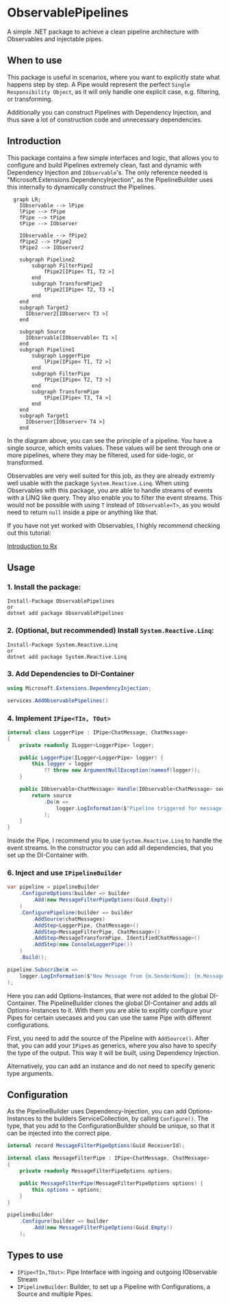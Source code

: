 # ObservablePipelines

A simple .NET package to achieve a clean pipeline architecture with Observables and injectable pipes.

## When to use

This package is useful in scenarios, where you want to explicitly state what happens step by step. A Pipe would represent the perfect `Single Responsibility Object`, as it will only handle one explicit case, e.g. filtering, or transforming.

Additionally you can construct Pipelines with Dependency Injection, and thus save a lot of construction code and unnecessary dependencies.

## Introduction

This package contains a few simple interfaces and logic, that allows you to configure and build Pipelines extremely clean, fast and dynamic with Dependency Injection and `IObservable`'s. The only reference needed is "Microsoft.Extensions.DependencyInjection", as the PipelineBuilder uses this internally to dynamically construct the Pipelines.

```mermaid
  graph LR;
    IObservable --> lPipe
    lPipe --> fPipe
    fPipe --> tPipe
    tPipe --> IObserver

    IObservable --> fPipe2
    fPipe2 --> tPipe2
    tPipe2 --> IObserver2

    subgraph Pipeline2
        subgraph FilterPipe2
            fPipe2[IPipe< T1, T2 >]
        end
        subgraph TransformPipe2
            tPipe2[IPipe< T2, T3 >]
        end
    end
    subgraph Target2
      IObserver2[IObserver< T3 >]
    end

    subgraph Source
      IObservable[IObservable< T1 >]
    end
    subgraph Pipeline1
        subgraph LoggerPipe
            lPipe[IPipe< T1, T2 >]
        end
        subgraph FilterPipe
            fPipe[IPipe< T2, T3 >]
        end
        subgraph TransformPipe
            tPipe[IPipe< T3, T4 >]
        end
    end
    subgraph Target1
      IObserver[IObserver< T4 >]
    end

```

In the diagram above, you can see the principle of a pipeline. You have a single source, which emits values. These values will be sent through one or more pipelines, where they may be filtered, used for side-logic, or transformed.

Observables are very well suited for this job, as they are already extremly well usable with the package `System.Reactive.Linq`. When using Observables with this package, you are able to handle streams of events with a LINQ like query. They also enable you to filter the event streams. This would not be possible with using `T` instead of `IObservable<T>`, as you would need to return `null` inside a pipe or anything like that.

If you have not yet worked with Observables, I highly recommend checking out this tutorial:

[Introduction to Rx](http://introtorx.com/)

## Usage

### 1. Install the package:

```console
Install-Package ObservablePipelines
or
dotnet add package ObservablePipelines
```

### 2. (Optional, but recommended) Install `System.Reactive.Linq`:

```console
Install-Package System.Reactive.Linq
or
dotnet add package System.Reactive.Linq
```

### 3. Add Dependencies to DI-Container

```csharp
using Microsoft.Extensions.DependencyInjection;

services.AddObservablePipelines()
```

### 4. Implement `IPipe<TIn, TOut>`

```csharp
internal class LoggerPipe : IPipe<ChatMessage, ChatMessage>
{
    private readonly ILogger<LoggerPipe> logger;

    public LoggerPipe(ILogger<LoggerPipe> logger) {
        this.logger = logger
            ?? throw new ArgumentNullException(nameof(logger));
    }

    public IObservable<ChatMessage> Handle(IObservable<ChatMessage> source) {
        return source
            .Do(m =>
                logger.LogInformation($"Pipeline triggered for message: '{m.Message}'.")
            );
    }
}
```

Inside the Pipe, I recommend you to use `System.Reactive.Linq` to handle the event streams. In the constructor you can add all dependencies, that you set up the DI-Container with.

### 6. Inject and use `IPipelineBuilder`

```csharp
var pipeline = pipelineBuilder
    .ConfigureOptions(builder => builder
        .Add(new MessageFilterPipeOptions(Guid.Empty))
    )
    .ConfigurePipeline(builder => builder
        .AddSource(chatMessages)
        .AddStep<LoggerPipe, ChatMessage>()
        .AddStep<MessageFilterPipe, ChatMessage>()
        .AddStep<MessageTransformPipe, IdentifiedChatMessage>()
        .AddStep(new ConsoleLoggerPipe())
    )
    .Build();

pipeline.Subscribe(m =>
    logger.LogInformation($"New Message from {m.SenderName}: {m.Message}.")
);
```

Here you can add Options-Instances, that were not added to the global DI-Container. The PipelineBuilder clones the global DI-Container and adds all Options-Instances to it. With them you are able to explitly configure your Pipes for certain usecases and you can use the same Pipe with different configurations.

First, you need to add the source of the Pipeline with `AddSource()`.
After that, you can add your `IPipe`s as generics, where you also have to specify the type of the output. This way it will be built, using Dependency Injection.

Alternatively, you can add an instance and do not need to specify generic type arguments.

## Configuration

As the PipelineBuilder uses Dependency-Injection, you can add Options-Instances to the builders ServiceCollection, by calling `Configure()`. The type, that you add to the ConfigurationBuilder should be unique, so that it can be injected into the correct pipe.

```csharp
internal record MessageFilterPipeOptions(Guid ReceiverId);

internal class MessageFilterPipe : IPipe<ChatMessage, ChatMessage>
{
    private readonly MessageFilterPipeOptions options;

    public MessageFilterPipe(MessageFilterPipeOptions options) {
        this.options = options;
    }
}

pipelineBuilder
    .Configure(builder => builder
        .Add(new MessageFilterPipeOptions(Guid.Empty))
    );
```

## Types to use

- `IPipe<TIn,TOut>`: Pipe Interface with ingoing and outgoing IObservable Stream
- `IPipelineBuilder`: Builder, to set up a Pipeline with Configurations, a Source and multiple Pipes.
